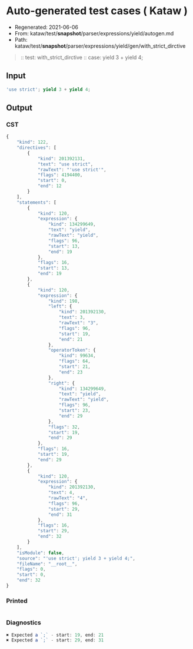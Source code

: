 # Auto-generated test cases ( Kataw )
- Regenerated: 2021-06-06
- From: kataw/test/__snapshot__/parser/expressions/yield/autogen.md
- Path: kataw/test/__snapshot__/parser/expressions/yield/gen/with_strict_dirctive
> :: test: with_strict_dirctive
> :: case: yield 3 + yield 4;
## Input

`````js
'use strict'; yield 3 + yield 4;
`````
## Output

### CST

```javascript
{
    "kind": 122,
    "directives": [
        {
            "kind": 201392131,
            "text": "use strict",
            "rawText": "'use strict'",
            "flags": 4194400,
            "start": 0,
            "end": 12
        }
    ],
    "statements": [
        {
            "kind": 120,
            "expression": {
                "kind": 134299649,
                "text": "yield",
                "rawText": "yield",
                "flags": 96,
                "start": 13,
                "end": 19
            },
            "flags": 16,
            "start": 13,
            "end": 19
        },
        {
            "kind": 120,
            "expression": {
                "kind": 198,
                "left": {
                    "kind": 201392130,
                    "text": 3,
                    "rawText": "3",
                    "flags": 96,
                    "start": 19,
                    "end": 21
                },
                "operatorToken": {
                    "kind": 99634,
                    "flags": 64,
                    "start": 21,
                    "end": 23
                },
                "right": {
                    "kind": 134299649,
                    "text": "yield",
                    "rawText": "yield",
                    "flags": 96,
                    "start": 23,
                    "end": 29
                },
                "flags": 32,
                "start": 19,
                "end": 29
            },
            "flags": 16,
            "start": 19,
            "end": 29
        },
        {
            "kind": 120,
            "expression": {
                "kind": 201392130,
                "text": 4,
                "rawText": "4",
                "flags": 96,
                "start": 29,
                "end": 31
            },
            "flags": 16,
            "start": 29,
            "end": 32
        }
    ],
    "isModule": false,
    "source": "'use strict'; yield 3 + yield 4;",
    "fileName": "__root__",
    "flags": 0,
    "start": 0,
    "end": 32
}
```

### Printed

```javascript

```

### Diagnostics

```javascript
✖ Expected a `;` - start: 19, end: 21
✖ Expected a `;` - start: 29, end: 31

```

